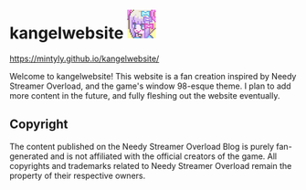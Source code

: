 # kangelwebsite ![alt text](https://github.com/mintyly/kangelwebsite/blob/main/images/face.png)


https://mintyly.github.io/kangelwebsite/

Welcome to kangelwebsite! This website is a fan creation inspired by Needy Streamer Overload, and the game's window 98-esque theme.
I plan to add more content in the future, and fully fleshing out the website eventually.

## Copyright
The content published on the Needy Streamer Overload Blog is purely fan-generated and is not affiliated with the official creators of the game. All copyrights and trademarks related to Needy Streamer Overload remain the property of their respective owners.
